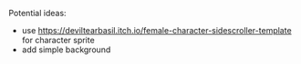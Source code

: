 Potential ideas:
- use https://deviltearbasil.itch.io/female-character-sidescroller-template for character sprite
- add simple background 

